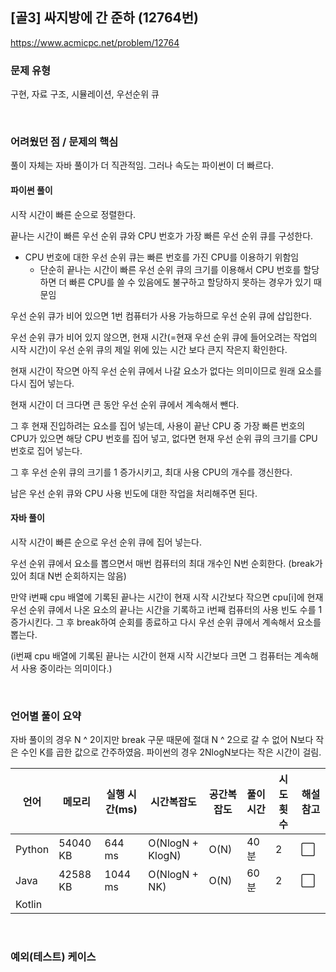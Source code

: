 ## [골3] 싸지방에 간 준하 (12764번)

https://www.acmicpc.net/problem/12764

### 문제 유형

구현, 자료 구조, 시뮬레이션, 우선순위 큐

<br>

### 어려웠던 점 / 문제의 핵심

풀이 자체는 자바 풀이가 더 직관적임. 그러나 속도는 파이썬이 더 빠르다.

#### 파이썬 풀이

시작 시간이 빠른 순으로 정렬한다.

끝나는 시간이 빠른 우선 순위 큐와 CPU 번호가 가장 빠른 우선 순위 큐를 구성한다.

- CPU 번호에 대한 우선 순위 큐는 빠른 번호를 가진 CPU를 이용하기 위함임
  - 단순히 끝나는 시간이 빠른 우선 순위 큐의 크기를 이용해서 CPU 번호를 할당하면 더 빠른 CPU를 쓸 수 있음에도 불구하고 할당하지 못하는 경우가 있기 때문임

우선 순위 큐가 비어 있으면 1번 컴퓨터가 사용 가능하므로 우선 순위 큐에 삽입한다.

우선 순위 큐가 비어 있지 않으면, 현재 시간(=현재 우선 순위 큐에 들어오려는 작업의 시작 시간)이 우선 순위 큐의 제일 위에 있는 시간 보다 큰지 작은지 확인한다.

현재 시간이 작으면 아직 우선 순위 큐에서 나갈 요소가 없다는 의미이므로 원래 요소를 다시 집어 넣는다.

현재 시간이 더 크다면 큰 동안 우선 순위 큐에서 계속해서 뺀다.

그 후 현재 진입하려는 요소를 집어 넣는데, 사용이 끝난 CPU 중 가장 빠른 번호의 CPU가 있으면 해당 CPU 번호를 집어 넣고, 없다면 현재 우선 순위 큐의 크기를 CPU 번호로 집어 넣는다.

그 후 우선 순위 큐의 크기를 1 증가시키고, 최대 사용 CPU의 개수를 갱신한다.

남은 우선 순위 큐와 CPU 사용 빈도에 대한 작업을 처리해주면 된다.

#### 자바 풀이

시작 시간이 빠른 순으로 우선 순위 큐에 집어 넣는다.

우선 순위 큐에서 요소를 뽑으면서 매번 컴퓨터의 최대 개수인 N번 순회한다. (break가 있어 최대 N번 순회하지는 않음)

만약 i번째 cpu 배열에 기록된 끝나는 시간이 현재 시작 시간보다 작으면 cpu[i]에 현재 우선 순위 큐에서 나온 요소의 끝나는 시간을 기록하고 i번째 컴퓨터의 사용 빈도 수를 1 증가시킨다. 그 후 break하여 순회를 종료하고 다시 우선 순위 큐에서 계속해서 요소를 뽑는다.

(i번째 cpu 배열에 기록된 끝나는 시간이 현재 시작 시간보다 크면 그 컴퓨터는 계속해서 사용 중이라는 의미이다.)

<br>

### 언어별 풀이 요약

자바 풀이의 경우 N ^ 2이지만 break 구문 때문에 절대 N ^ 2으로 갈 수 없어 N보다 작은 수인 K를 곱한 값으로 간주하였음. 파이썬의 경우 2NlogN보다는 작은 시간이 걸림.

| 언어   | 메모리   | 실행 시간(ms) | 시간복잡도       | 공간복잡도 | 풀이 시간 | 시도 횟수 | 해설 참고            |
| ------ | -------- | ------------- | ---------------- | ---------- | --------- | --------- | -------------------- |
| Python | 54040 KB | 644 ms        | O(NlogN + KlogN) | O(N)       | 40분      | 2         | :white_large_square: |
| Java   | 42588 KB | 1044 ms       | O(NlogN + NK)    | O(N)       | 60분      | 2         | :white_large_square: |
| Kotlin |          |               |                  |            |           |           |                      |

<br>

### 예외(테스트) 케이스

```
```

